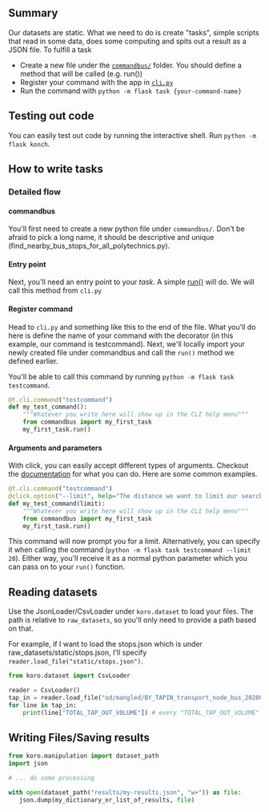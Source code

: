 ## Summary
Our datasets are static. What we need to do is create "tasks", simple scripts that read in some data, does some computing and spits out a result as a JSON file. To fulfill a task
- Create a new file under the [`commandbus/`](https://github.com/ict1002-42/flaxen-spade/blob/master/commandbus/my_first_task.py) folder. You should define a method that will be called (e.g. run())
- Register your command with the app in [`cli.py`](https://github.com/ict1002-42/flaxen-spade/blob/master/cli.py#L43)
- Run the command with `python -m flask task {your-command-name}`

## Testing out code
You can easily test out code by running the interactive shell. Run `python -m flask konch`.

## How to write tasks

### Detailed flow

#### commandbus
You'll first need to create a new python file under `commandbus/`. Don't be afraid to pick a long name, it should be descriptive and unique (find_nearby_bus_stops_for_all_polytechnics.py).

#### Entry point
Next, you'll need an entry point to your *task*. A simple [run()](https://github.com/ict1002-42/flaxen-spade/blob/master/commandbus/my_first_task.py) will do. We will call this method from `cli.py`

#### Register command
Head to `cli.py` and something like this to the end of the file. What you'll do here is define the name of your command with the decorator (in this example, our command is testcommand). Next, we'll locally import your newly created file under commandbus and call the `run()` method we defined earlier.

You'll be able to call this command by running `python -m flask task testcommand`.

```python
@t.cli.command("testcommand")
def my_test_command():
    """Whatever you write here will show up in the CLI help menu"""
    from commandbus import my_first_task
    my_first_task.run()
```

#### Arguments and parameters
With click, you can easily accept different types of arguments. Checkout the [documentation](https://click.palletsprojects.com/en/7.x/) for what you can do. Here are some common examples.

```python
@t.cli.command("testcommand")
@click.option("--limit", help="The distance we want to limit our search", prompt="Limit")
def my_test_command(limit):
    """Whatever you write here will show up in the CLI help menu"""
    from commandbus import my_first_task
    my_first_task.run()
```

This command will now prompt you for a limit. Alternatively, you can specify it when calling the command (`python -m flask task testcommand --limit 20`). Either way, you'll receive it as a normal python parameter which you can pass on to your `run()` function.

## Reading datasets
Use the JsonLoader/CsvLoader under `koro.dataset` to load your files. The path is relative to `raw_datasets`, so you'll only need to provide a path based on that.

For example, if I want to load the stops.json which is under raw_datasets/static/stops.json, I'll specify `reader.load_file("static/stops.json")`. 

```python
from koro.dataset import CsvLoader

reader = CsvLoader()
tap_in = reader.load_file("od/mangled/BY_TAPIN_transport_node_bus_202006.csv")
for line in tap_in:
    print(line["TOTAL_TAP_OUT_VOLUME"]) # every "TOTAL_TAP_OUT_VOLUME" field
```


## Writing Files/Saving results
```python
from koro.manipulation import dataset_path
import json

# ... do some processing

with open(dataset_path("results/my-results.json", "w+")) as file:
   json.dump(my_dictionary_or_list_of_results, file)
```
